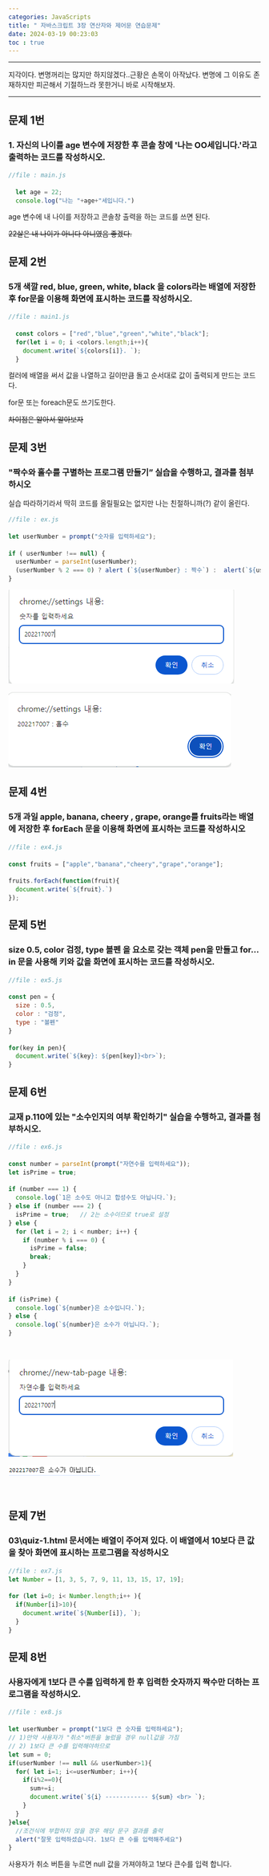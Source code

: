 ```yaml
---
categories: JavaScripts
title: " 자바스크립트 3장 연산자와 제어문 연습문제"
date: 2024-03-19 00:23:03
toc : true
---
```


***
지각이다. 변명꺼리는 많지만 하지않겠다..근황은 손목이 아작났다. 변명에 그 이유도 존재하지만 피곤해서 기절하느라 못한거니 바로 시작해보자.

***
 

## 문제 1번

### 1. 자신의 나이를 age 변수에 저장한 후 콘솔 창에 '나는 OO세입니다.'라고 출력하는 코드를 작성하시오.

```js
//file : main.js

  let age = 22;
  console.log("나는 "+age+"세입니다.")
```
age 변수에 내 나이를 저장하고 콘솔창 출력을 하는 코드를 쓰면 된다.

~~22살은 내 나이가 아니다 아니였음 좋겠다.~~

## 문제 2번
### 5개 색깔 red, blue, green, white, black 을 colors라는 배열에 저장한 후 for문을 이용해 화면에 표시하는 코드를 작성하시오.

```js
//file : main1.js

  const colors = ["red","blue","green","white","black"]; 
  for(let i = 0; i <colors.length;i++){
    document.write(`${colors[i]}. `);
  } 

```
컬러에 배열을 써서 값을 나열하고 길이만큼 돌고 순서대로 값이 출력되게 만드는 코드다.

for문 또는 foreach문도 쓰기도한다.

~~차이점은 알아서 알아보자~~

## 문제 3번
### "짝수와 홀수를 구별하는 프로그램 만들기” 실습을 수행하고, 결과를 첨부하시오

실습 따라하기라서 딱히 코드를 올릴필요는 없지만 나는 친절하니까(?) 같이 올린다.
```js
//file : ex.js

let userNumber = prompt("숫자를 입력하세요");

if ( userNumber !== null) {
  userNumber = parseInt(userNumber); 
  (userNumber % 2 === 0) ? alert (`${userNumber} : 짝수`) :  alert(`${userNumber} : 홀수`);  
} 
```
![test1](https://github.com/leejieun9/leejieun9.github.io/blob/master/docs/assets/images/3-1.PNG?raw=true)


![test2](https://github.com/leejieun9/leejieun9.github.io/blob/master/docs/assets/images/3-2.PNG?raw=true)

## 문제 4번
### 5개 과일 apple, banana, cheery , grape, orange를 fruits라는 배열에 저장한 후 forEach 문을 이용해 화면에 표시하는 코드를 작성하시오

```js
//file : ex4.js

const fruits = ["apple","banana","cheery","grape","orange"];

fruits.forEach(function(fruit){
  document.write(`${fruit}.`)
});

```

## 문제 5번
### size 0.5, color 검정, type 볼펜 을 요소로 갖는 객체 pen을 만들고 for…in 문을 사용해 키와 값을 화면에 표시하는 코드를 작성하시오.

```js
//file : ex5.js

const pen = {
  size : 0.5,
  color : "검정",
  type : "볼펜"
}

for(key in pen){
  document.write(`${key}: ${pen[key]}<br>`);
}

```

## 문제 6번
###  교재 p.110에 있는 "소수인지의 여부 확인하기" 실습을 수행하고, 결과를 첨부하시오.

```js
//file : ex6.js

const number = parseInt(prompt("자연수를 입력하세요"));
let isPrime = true;

if (number === 1) {
  console.log(`1은 소수도 아니고 합성수도 아닙니다.`);
} else if (number === 2) {
  isPrime = true;   // 2는 소수이므로 true로 설정
} else {
  for (let i = 2; i < number; i++) {
    if (number % i === 0) {
      isPrime = false;
      break;
    }
  }
}

if (isPrime) {
  console.log(`${number}은 소수입니다.`);
} else {
  console.log(`${number}은 소수가 아닙니다.`);
}


```
<br>

![test3](https://github.com/leejieun9/leejieun9.github.io/blob/master/docs/assets/images/3-3.PNG?raw=true)

![test4](https://github.com/leejieun9/leejieun9.github.io/blob/master/docs/assets/images/3-4.PNG?raw=true)


<br>

## 문제 7번
### 03\quiz-1.html 문서에는 배열이 주어져 있다. 이 배열에서 10보다 큰 값을 찾아 화면에 표시하는 프로그램을 작성하시오

```js
//file : ex7.js
let Number = [1, 3, 5, 7, 9, 11, 13, 15, 17, 19];

for (let i=0; i< Number.length;i++ ){
  if(Number[i]>10){
    document.write(`${Number[i]}, `);
  }
}
```

## 문제 8번
### 사용자에게 1보다 큰 수를 입력하게 한 후 입력한 숫자까지 짝수만 더하는 프로그램을 작성하시오.

```js
//file : ex8.js

let userNumber = prompt("1보다 큰 슷자를 입력하세요");
// 1)만약 사용자가 "취소"버튼을 눌렀을 경우 null값을 가짐
// 2) 1보다 큰 수를 입력해야하므로
let sum = 0;
if(userNumber !== null && userNumber>1){
  for( let i=1; i<=userNumber; i++){
    if(i%2==0){
      sum+=i;
      document.write(`${i} ------------ ${sum} <br> `);
    }
  }
}else{
  //조건식에 부합하지 않을 경우 해당 문구 결과를 출력
  alert("잘못 입력하셨습니다. 1보다 큰 수를 입력해주세요") 
}


```
사용자가 취소 버튼을 누르면 null 값을 가져야하고 1보다 큰수를 입력 합니다.



